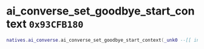 # ai_converse_set_goodbye_start_context `0x93CFB180`

```lua
natives.ai_converse.ai_converse_set_goodbye_start_context(_unk0 --[[ integer ]])
```